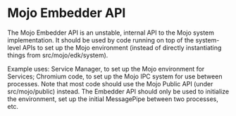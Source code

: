 Mojo Embedder API
=================

The Mojo Embedder API is an unstable, internal API to the Mojo system
implementation. It should be used by code running on top of the system-level
APIs to set up the Mojo environment (instead of directly instantiating things
from src/mojo/edk/system).

Example uses: Service Manager, to set up the Mojo environment for Services;
Chromium code, to set up the Mojo IPC system for use between processes. Note
that most code should use the Mojo Public API (under src/mojo/public) instead.
The Embedder API should only be used to initialize the environment, set up the
initial MessagePipe between two processes, etc.
